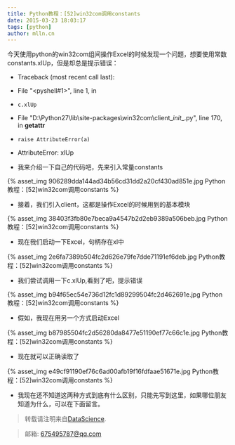 ```yaml
---
title: Python教程：[52]win32com调用constants
date: 2015-03-23 18:03:17
tags: [python]
author: mlln.cn
---
```

今天使用python的win32com组间操作Excel的时候发现一个问题，想要使用常数constants.xlUp，但是却总是提示错误：

- Traceback (most recent call last):

-   File "<pyshell#1>", line 1, in <module>

-     c.xlUp

-   File "D:\Python27\lib\site-packages\win32com\client\__init__.py", line 170, in __getattr__

-     raise AttributeError(a)

- AttributeError: xlUp

- 我来介绍一下自己的代码吧，先来引入常量constants

{% asset_img 906289dda144ad34b56cd31dd2a20cf430ad851e.jpg Python教程：[52]win32com调用constants %}

- 接着，我们引入client，这都是操作Excel的时候用到的基本模块

{% asset_img 38403f3fb80e7beca9a4547b2d2eb9389a506beb.jpg Python教程：[52]win32com调用constants %}

- 现在我们启动一下Excel，句柄存在xl中

{% asset_img 2e6fa7389b504fc2d626e79fe7dde71191ef6deb.jpg Python教程：[52]win32com调用constants %}

- 我们尝试调用一下c.xlUp,看到了吧，提示错误

{% asset_img b94f65ec54e736d12fc1d89299504fc2d462691e.jpg Python教程：[52]win32com调用constants %}

- 假如，我现在用另一个方式启动Excel

{% asset_img b87985504fc2d56280da8477e51190ef77c66c1e.jpg Python教程：[52]win32com调用constants %}

- 现在就可以正确读取了

{% asset_img e49cf91190ef76c6ad00afb19f16fdfaae51671e.jpg Python教程：[52]win32com调用constants %}

- 我现在还不知道这两种方式到底有什么区别，只能先写到这里，如果哪位朋友知道为什么，可以在下面留言。

> 转载请注明来自[DataScience](http://mlln.cn).

> 邮箱: 675495787@qq.com 
